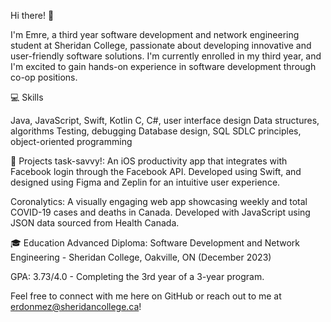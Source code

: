 Hi there! 👋

I'm Emre, a third year software development and network engineering student at Sheridan College, passionate about developing innovative and user-friendly software solutions. I'm currently enrolled in my third year, and I'm excited to gain hands-on experience in software development through co-op positions.

💻 Skills

Java, JavaScript, Swift, Kotlin
C, C#, user interface design
Data structures, algorithms
Testing, debugging
Database design, SQL
SDLC principles, object-oriented programming

🚀 Projects
task-savvy!: An iOS productivity app that integrates with Facebook login through the Facebook API. Developed using Swift, and designed using Figma and Zeplin for an intuitive user experience.

Coronalytics: A visually engaging web app showcasing weekly and total COVID-19 cases and deaths in Canada. Developed with JavaScript using JSON data sourced from Health Canada.

🎓 Education
Advanced Diploma: Software Development and Network Engineering - Sheridan College, Oakville, ON (December 2023)

GPA: 3.73/4.0 - Completing the 3rd year of a 3-year program.

Feel free to connect with me here on GitHub or reach out to me at erdonmez@sheridancollege.ca!

<!---
emrerd/emrerd is a ✨ special ✨ repository because its `README.md` (this file) appears on your GitHub profile.
You can click the Preview link to take a look at your changes.
--->
